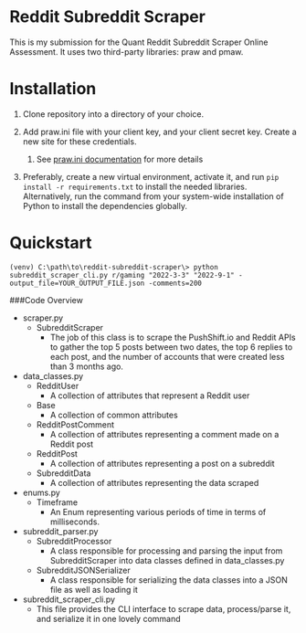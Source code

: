 # Reddit Subreddit Scraper
This is my submission for the Quant Reddit Subreddit Scraper Online Assessment. It uses two third-party libraries: praw and pmaw.

Installation
============
1. Clone repository into a directory of your choice.
2. Add praw.ini file with your client key, and your client secret key. Create a new site for these credentials.
    1. See [praw.ini documentation](praw.readthedocs.io/en/stable/getting_started/configuration/prawini.html) for more details
   
3.  Preferably, create a new virtual environment, activate it, and run `pip install -r requirements.txt` to install the needed libraries. Alternatively, run the command from your system-wide installation of Python to install the dependencies globally. 

Quickstart
==========
```
(venv) C:\path\to\reddit-subreddit-scraper\> python subreddit_scraper_cli.py r/gaming "2022-3-3" "2022-9-1" -output_file=YOUR_OUTPUT_FILE.json -comments=200
```
###Code Overview
- scraper.py
  - SubredditScraper
      - The job of this class is to scrape the PushShift.io and Reddit APIs to gather the top 5 posts between two dates, the top 6 replies to each post, and the number of accounts that were created less than 3 months ago.
- data_classes.py
  - RedditUser
    - A collection of attributes that represent a Reddit user
  - Base
    - A collection of common attributes
  - RedditPostComment
    - A collection of attributes representing a comment made on a Reddit post
  - RedditPost
    - A collection of attributes representing a post on a subreddit
  - SubredditData
    - A collection of attributes representing the data scraped
- enums.py
  - Timeframe
    - An Enum representing various periods of time in terms of milliseconds.
- subreddit_parser.py
  - SubredditProcessor
    - A class responsible for processing and parsing the input from SubredditScraper into data classes defined in data_classes.py
  - SubredditJSONSerializer
    - A class responsible for serializing the data classes into a JSON file as well as loading it
- subreddit_scraper_cli.py
    - This file provides the CLI interface to scrape data, process/parse it, and serialize it in one lovely command
